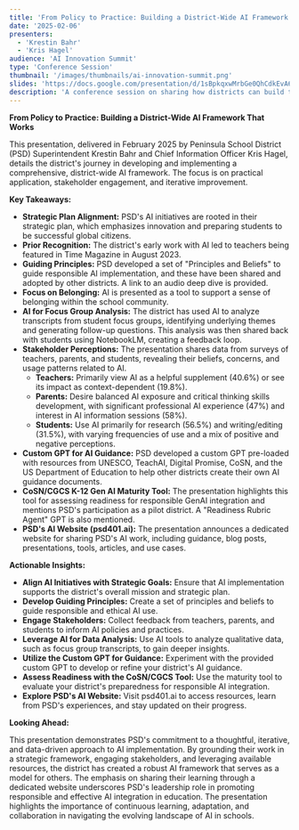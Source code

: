 ```yaml
---
title: 'From Policy to Practice: Building a District-Wide AI Framework That Works'
date: '2025-02-06'
presenters:
  - 'Krestin Bahr'
  - 'Kris Hagel'
audience: 'AI Innovation Summit'
type: 'Conference Session'
thumbnail: '/images/thumbnails/ai-innovation-summit.png'
slides: 'https://docs.google.com/presentation/d/1sBpkqxwMrbGe0QhCdkEvA6oCjDqk1XCvLZEdmyIFvSg/embed'
description: 'A conference session on sharing how districts can build their own AI guidance and policies.'
---
```


**From Policy to Practice: Building a District-Wide AI Framework That Works**

This presentation, delivered in February 2025 by Peninsula School District (PSD) Superintendent Krestin Bahr and Chief Information Officer Kris Hagel, details the district's journey in developing and implementing a comprehensive, district-wide AI framework. The focus is on practical application, stakeholder engagement, and iterative improvement.

**Key Takeaways:**

- **Strategic Plan Alignment:** PSD's AI initiatives are rooted in their strategic plan, which emphasizes innovation and preparing students to be successful global citizens.
- **Prior Recognition:** The district's early work with AI led to teachers being featured in Time Magazine in August 2023.
- **Guiding Principles:** PSD developed a set of "Principles and Beliefs" to guide responsible AI implementation, and these have been shared and adopted by other districts. A link to an audio deep dive is provided.
- **Focus on Belonging:** AI is presented as a tool to support a sense of belonging within the school community.
- **AI for Focus Group Analysis:** The district has used AI to analyze transcripts from student focus groups, identifying underlying themes and generating follow-up questions. This analysis was then shared back with students using NotebookLM, creating a feedback loop.
- **Stakeholder Perceptions:** The presentation shares data from surveys of teachers, parents, and students, revealing their beliefs, concerns, and usage patterns related to AI.
  - **Teachers:** Primarily view AI as a helpful supplement (40.6%) or see its impact as context-dependent (19.8%).
  - **Parents:** Desire balanced AI exposure and critical thinking skills development, with significant professional AI experience (47%) and interest in AI information sessions (58%).
  - **Students:** Use AI primarily for research (56.5%) and writing/editing (31.5%), with varying frequencies of use and a mix of positive and negative perceptions.
- **Custom GPT for AI Guidance:** PSD developed a custom GPT pre-loaded with resources from UNESCO, TeachAI, Digital Promise, CoSN, and the US Department of Education to help other districts create their own AI guidance documents.
- **CoSN/CGCS K-12 Gen AI Maturity Tool:** The presentation highlights this tool for assessing readiness for responsible GenAI integration and mentions PSD's participation as a pilot district. A "Readiness Rubric Agent" GPT is also mentioned.
- **PSD's AI Website (psd401.ai):** The presentation announces a dedicated website for sharing PSD's AI work, including guidance, blog posts, presentations, tools, articles, and use cases.

**Actionable Insights:**

- **Align AI Initiatives with Strategic Goals:** Ensure that AI implementation supports the district's overall mission and strategic plan.
- **Develop Guiding Principles:** Create a set of principles and beliefs to guide responsible and ethical AI use.
- **Engage Stakeholders:** Collect feedback from teachers, parents, and students to inform AI policies and practices.
- **Leverage AI for Data Analysis:** Use AI tools to analyze qualitative data, such as focus group transcripts, to gain deeper insights.
- **Utilize the Custom GPT for Guidance:** Experiment with the provided custom GPT to develop or refine your district's AI guidance.
- **Assess Readiness with the CoSN/CGCS Tool:** Use the maturity tool to evaluate your district's preparedness for responsible AI integration.
- **Explore PSD's AI Website:** Visit psd401.ai to access resources, learn from PSD's experiences, and stay updated on their progress.

**Looking Ahead:**

This presentation demonstrates PSD's commitment to a thoughtful, iterative, and data-driven approach to AI implementation. By grounding their work in a strategic framework, engaging stakeholders, and leveraging available resources, the district has created a robust AI framework that serves as a model for others. The emphasis on sharing their learning through a dedicated website underscores PSD's leadership role in promoting responsible and effective AI integration in education. The presentation highlights the importance of continuous learning, adaptation, and collaboration in navigating the evolving landscape of AI in schools.
